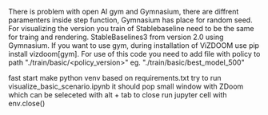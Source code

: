 There is problem with open AI gym and Gymnasium, there are diffrent paramenters inside step function, Gymnasium has place for random seed. For visualizing the version you train of Stablebaseline need to be the same for traing and rendering. StableBaselines3 from version 2.0 using Gymnasium. If you want to use gym, during installation of ViZDOOM use pip install vizdoom[gym]. For use of this code you need to add file with policy to path "./train/basic/<policy_version>" eg. "./train/basic/best_model_500"

fast start
make python venv based on requirements.txt
try to run visualize_basic_scenario.ipynb it should pop small window with ZDoom which can be seleceted with alt + tab
to close run jupyter cell with env.close()

